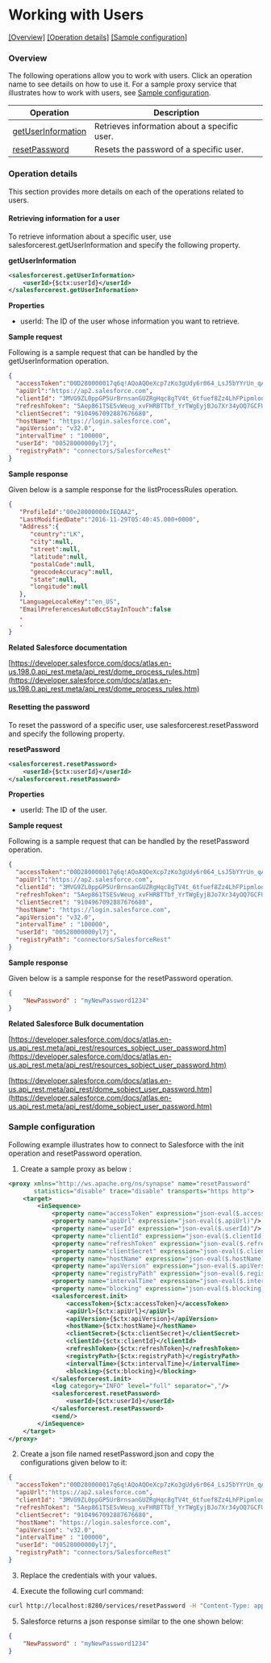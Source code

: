 # Working with Users

[[Overview]](#overview)  [[Operation details]](#operation-details)  [[Sample configuration]](#sample-configuration)

### Overview 

The following operations allow you to work with users. Click an operation name to see details on how to use it.
For a sample proxy service that illustrates how to work with users, see [Sample configuration](#sample-configuration).

| Operation        | Description |
| ------------- |-------------|
| [getUserInformation](#retrieving-information-for-a-user)    | Retrieves information about a specific user. |
| [resetPassword](#resetting-the-password)      | Resets the password of a specific user. |

### Operation details

This section provides more details on each of the operations related to users.

#### Retrieving information for a user
To retrieve information about a specific user, use salesforcerest.getUserInformation and specify the following property.

**getUserInformation**
```xml
<salesforcerest.getUserInformation>
    <userId>{$ctx:userId}</userId>
</salesforcerest.getUserInformation>
```
**Properties**
* userId: The ID of the user whose information you want to retrieve.

**Sample request**

Following is a sample request that can be handled by the getUserInformation operation.

```json
{
  "accessToken":"00D280000017q6q!AQoAQOeXcp7zKo3gUdy6r064_LsJ5bYYrUn_qAZG9TtKFLPfUMRxiato.E162_2XAtCTZLFQTbNk2Rz6Zm_juSakFE_aaBPp",
  "apiUrl":"https://ap2.salesforce.com",
  "clientId": "3MVG9ZL0ppGP5UrBrnsanGUZRgHqc8gTV4t_6tfuef8Zz4LhFPipmlooU6GBszpplbTzVXXWjqkGHubhRip1s",
  "refreshToken": "5Aep861TSESvWeug_xvFHRBTTbf_YrTWgEyjBJo7Xr34yOQ7GCFUN5DnNPxzDIoGoWi4evqOl_lT1B9nE5dAtSb",
  "clientSecret": "9104967092887676680",
  "hostName": "https://login.salesforce.com",
  "apiVersion": "v32.0",
  "intervalTime" : "100000",
  "userId": "00528000000yl7j",
  "registryPath": "connectors/SalesforceRest"
}
```
**Sample response**

Given below is a sample response for the listProcessRules operation.

```json
{
   "ProfileId":"00e28000000xIEQAA2",
   "LastModifiedDate":"2016-11-29T05:40:45.000+0000",
   "Address":{
      "country":"LK",
      "city":null,
      "street":null,
      "latitude":null,
      "postalCode":null,
      "geocodeAccuracy":null,
      "state":null,
      "longitude":null
   },
   "LanguageLocaleKey":"en_US",
   "EmailPreferencesAutoBccStayInTouch":false
   .
   .
}
```

**Related Salesforce documentation**

[https://developer.salesforce.com/docs/atlas.en-us.198.0.api_rest.meta/api_rest/dome_process_rules.htm](https://developer.salesforce.com/docs/atlas.en-us.198.0.api_rest.meta/api_rest/dome_process_rules.htm)

#### Resetting the password

To reset the password of a specific user, use salesforcerest.resetPassword and specify the following property.

**resetPassword**
```xml
<salesforcerest.resetPassword>
    <userId>{$ctx:userId}</userId>
</salesforcerest.resetPassword>
```
**Properties**
* userId: The ID of the user.

**Sample request**

Following is a sample request that can be handled by the resetPassword operation.

```json
{
  "accessToken":"00D280000017q6q!AQoAQOeXcp7zKo3gUdy6r064_LsJ5bYYrUn_qAZG9TtKFLPfUMRxiato.E162_2XAtCTZLFQTbNk2Rz6Zm_juSakFE_aaBPp",
  "apiUrl":"https://ap2.salesforce.com",
  "clientId": "3MVG9ZL0ppGP5UrBrnsanGUZRgHqc8gTV4t_6tfuef8Zz4LhFPipmlooU6GBszpplbTzVXXWjqkGHubhRip1s",
  "refreshToken": "5Aep861TSESvWeug_xvFHRBTTbf_YrTWgEyjBJo7Xr34yOQ7GCFUN5DnNPxzDIoGoWi4evqOl_lT1B9nE5dAtSb",
  "clientSecret": "9104967092887676680",
  "hostName": "https://login.salesforce.com",
  "apiVersion": "v32.0",
  "intervalTime" : "100000",
  "userId": "00528000000yl7j",
  "registryPath": "connectors/SalesforceRest"
}
```
**Sample response**

Given below is a sample response for the resetPassword operation.

```json
{
    "NewPassword" : "myNewPassword1234"
}
```

**Related Salesforce Bulk documentation**

[https://developer.salesforce.com/docs/atlas.en-us.api_rest.meta/api_rest/resources_sobject_user_password.htm](https://developer.salesforce.com/docs/atlas.en-us.api_rest.meta/api_rest/resources_sobject_user_password.htm)

[https://developer.salesforce.com/docs/atlas.en-us.api_rest.meta/api_rest/dome_sobject_user_password.htm](https://developer.salesforce.com/docs/atlas.en-us.api_rest.meta/api_rest/dome_sobject_user_password.htm)

### Sample configuration

Following example illustrates how to connect to Salesforce with the init operation and resetPassword operation.

1. Create a sample proxy as below :

```xml
<proxy xmlns="http://ws.apache.org/ns/synapse" name="resetPassword"
       statistics="disable" trace="disable" transports="https http">
    <target>
        <inSequence>
            <property name="accessToken" expression="json-eval($.accessToken)"/>
            <property name="apiUrl" expression="json-eval($.apiUrl)"/>
            <property name="userId" expression="json-eval($.userId)"/>
            <property name="clientId" expression="json-eval($.clientId)"/>
            <property name="refreshToken" expression="json-eval($.refreshToken)"/>
            <property name="clientSecret" expression="json-eval($.clientSecret)"/>
            <property name="hostName" expression="json-eval($.hostName)"/>
            <property name="apiVersion" expression="json-eval($.apiVersion)"/>
            <property name="registryPath" expression="json-eval($.registryPath)"/>
            <property name="intervalTime" expression="json-eval($.intervalTime)"/>
            <property name="blocking" expression="json-eval($.blocking)"/>
            <salesforcerest.init>
                <accessToken>{$ctx:accessToken}</accessToken>
                <apiUrl>{$ctx:apiUrl}</apiUrl>
                <apiVersion>{$ctx:apiVersion}</apiVersion>
                <hostName>{$ctx:hostName}</hostName>
                <clientSecret>{$ctx:clientSecret}</clientSecret>
                <clientId>{$ctx:clientId}</clientId>
                <refreshToken>{$ctx:refreshToken}</refreshToken>
                <registryPath>{$ctx:registryPath}</registryPath>
                <intervalTime>{$ctx:intervalTime}</intervalTime>
                <blocking>{$ctx:blocking}</blocking>
            </salesforcerest.init>
            <log category="INFO" level="full" separator=","/>
            <salesforcerest.resetPassword>
                <userId>{$ctx:userId}</userId>
            </salesforcerest.resetPassword>
            <send/>
        </inSequence>
    </target>
</proxy>
```

2. Create a json file named resetPassword.json and copy the configurations given below to it:

```json
{
  "accessToken":"00D280000017q6q!AQoAQOeXcp7zKo3gUdy6r064_LsJ5bYYrUn_qAZG9TtKFLPfUMRxiato.E162_2XAtCTZLFQTbNk2Rz6Zm_juSakFE_aaBPp",
  "apiUrl":"https://ap2.salesforce.com",
  "clientId": "3MVG9ZL0ppGP5UrBrnsanGUZRgHqc8gTV4t_6tfuef8Zz4LhFPipmlooU6GBszpplbTzVXXWjqkGHubhRip1s",
  "refreshToken": "5Aep861TSESvWeug_xvFHRBTTbf_YrTWgEyjBJo7Xr34yOQ7GCFUN5DnNPxzDIoGoWi4evqOl_lT1B9nE5dAtSb",
  "clientSecret": "9104967092887676680",
  "hostName": "https://login.salesforce.com",
  "apiVersion": "v32.0",
  "intervalTime" : "100000",
  "userId": "00528000000yl7j",
  "registryPath": "connectors/SalesforceRest"
}
```

3. Replace the credentials with your values.

4. Execute the following curl command:

```bash
curl http://localhost:8280/services/resetPassword -H "Content-Type: application/json" -d @resetPassword.json
```
5. Salesforce returns a json response similar to the one shown below:
 
```json
{
    "NewPassword" : "myNewPassword1234"
}
